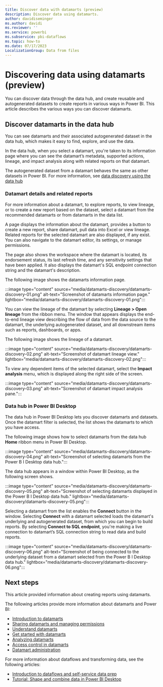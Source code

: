 ```yaml
---
title: Discover data with datamarts (preview)
description: Discover data using datamarts.
author: davidiseminger
ms.author: davidi
ms.reviewer: ''
ms.service: powerbi
ms.subservice: pbi-dataflows
ms.topic: how-to
ms.date: 07/17/2023
LocalizationGroup: Data from files
---
```


# Discovering data using datamarts (preview)

You can discover data through the data hub, and create reusable and autogenerated datasets to create reports in various ways in Power BI. This article describes the various ways you can discover datamarts.


## Discover datamarts in the data hub

You can see datamarts and their associated autogenerated dataset in the data hub, which makes it easy to find, explore, and use the data. 

In the data hub, when you select a datamart, you're taken to its information page where you can see the datamart’s metadata, supported actions, lineage, and impact analysis along with related reports on that datamart. 

The autogenerated dataset from a datamart behaves the same as other datasets in Power BI. For more information, see [data discovery using the data hub](../../connect-data/service-data-hub.md)


### Datamart details and related reports

For more information about a datamart, to explore reports, to view lineage, or to create a new report based on the dataset, select a datamart from the recommended datamarts or from datamarts in the data list. 

A page displays the information about the datamart, provides a button to create a new report, share datamart, pull data into Excel or view lineage. Related reports for the selected datamart are also displayed, if any exist. You can also navigate to the datamart editor, its settings, or manage permissions. 

The page also shows the workspace where the datamart is located, its endorsement status, its last refresh time, and any sensitivity settings that have been applied. It also displays the datamart's SQL endpoint connection string and the datamart's description.

The following image shows the datamarts information page.

:::image type="content" source="media/datamarts-discovery/datamarts-discovery-01.png" alt-text="Screenshot of datamarts information page." lightbox="media/datamarts-discovery/datamarts-discovery-01.png":::

You can view the lineage of the datamart by selecting **Lineage > Open lineage** from the ribbon menu. The window that appears displays the end-to-end lineage view describing the flow of data from the data source to the datamart, the underlying autogenerated dataset, and all downstream items such as reports, dashboards, or apps. 

The following image shows the lineage of a datamart. 

:::image type="content" source="media/datamarts-discovery/datamarts-discovery-02.png" alt-text="Screenshot of datamart lineage view." lightbox="media/datamarts-discovery/datamarts-discovery-02.png":::

To view any dependent items of the selected datamart, select the **Impact analysis** menu, which is displayed along the right side of the screen.


:::image type="content" source="media/datamarts-discovery/datamarts-discovery-03.png" alt-text="Screenshot of datamart impact analysis pane.":::


### Data hub in Power BI Desktop

The data hub in Power BI Desktop lets you discover datamarts and datasets. Once the datamart filter is selected, the list shows the datamarts to which you have access.

The following image shows how to select datamarts from the data hub **Home** ribbon menu in Power BI Desktop.

:::image type="content" source="media/datamarts-discovery/datamarts-discovery-04.png" alt-text="Screenshot of selecting datamarts from the Power B I Desktop data hub.":::

The data hub appears in a window within Power BI Desktop, as the following screen shows.

:::image type="content" source="media/datamarts-discovery/datamarts-discovery-05.png" alt-text="Screenshot of selecting datamarts displayed in the Power B I Desktop data hub." lightbox="media/datamarts-discovery/datamarts-discovery-05.png":::


Selecting a datamart from the list enables the **Connect** button in the window. Selecting **Connect** with a datamart selected loads the datamart's underlying and autogenerated dataset, from which you can begin to build reports. By selecting **Connect to SQL endpoint**, you're making a live connection to datamart’s SQL connection string to read data and build reports.

:::image type="content" source="media/datamarts-discovery/datamarts-discovery-06.png" alt-text="Screenshot of being connected to the underlying dataset from a datamart selected from the Power B I Desktop data hub." lightbox="media/datamarts-discovery/datamarts-discovery-06.png":::


## Next steps
This article provided information about creating reports using datamarts. 

The following articles provide more information about datamarts and Power BI:

* [Introduction to datamarts](datamarts-overview.md)
* [Sharing datamarts and managing permissions](datamarts-sharing-manage-permissions.md)
* [Understand datamarts](datamarts-understand.md)
* [Get started with datamarts](datamarts-get-started.md)
* [Analyzing datamarts](datamarts-analyze.md)
* [Access control in datamarts](datamarts-access-control.md)
* [Datamart administration](datamarts-administration.md)


For more information about dataflows and transforming data, see the following articles:
* [Introduction to dataflows and self-service data prep](../dataflows/dataflows-introduction-self-service.md)
* [Tutorial: Shape and combine data in Power BI Desktop](../../connect-data/desktop-shape-and-combine-data.md)

